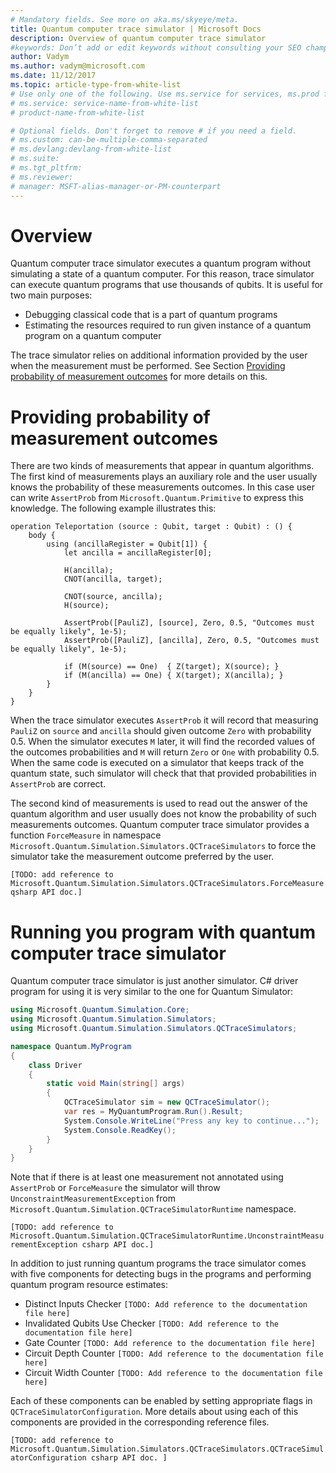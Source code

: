 ```yaml
---
# Mandatory fields. See more on aka.ms/skyeye/meta.
title: Quantum computer trace simulator | Microsoft Docs 
description: Overview of quantum computer trace simulator 
#keywords: Don’t add or edit keywords without consulting your SEO champ. 
author: Vadym 
ms.author: vadym@microsoft.com 
ms.date: 11/12/2017 
ms.topic: article-type-from-white-list 
# Use only one of the following. Use ms.service for services, ms.prod for on-prem. Remove the # before the relevant field. 
# ms.service: service-name-from-white-list
# product-name-from-white-list

# Optional fields. Don't forget to remove # if you need a field.
# ms.custom: can-be-multiple-comma-separated
# ms.devlang:devlang-from-white-list
# ms.suite: 
# ms.tgt_pltfrm:
# ms.reviewer:
# manager: MSFT-alias-manager-or-PM-counterpart
---
```


# Overview 

Quantum computer trace simulator executes a quantum program without simulating a
state of a quantum computer.  For this reason, trace simulator can execute
quantum programs that use thousands of qubits.  It is useful for two main
purposes: 

* Debugging classical code that is a part of quantum programs 
* Estimating the resources required to run given instance of a quantum program
  on a quantum computer

The trace simulator relies on additional information provided by the user when
the measurement must be performed. See Section [Providing probability of
measurement outcomes](#providing-probability-of-measurement-outcomes) for more
details on this. 

# Providing probability of measurement outcomes

There are two kinds of measurements that appear in quantum algorithms. The first
kind of measurements plays an auxiliary role and the user usually knows the
probability of these measurements outcomes. In this case user can write
`AssertProb` from `Microsoft.Quantum.Primitive` to express this knowledge. The
following example illustrates this: 

```qsharp
operation Teleportation (source : Qubit, target : Qubit) : () {
    body {
        using (ancillaRegister = Qubit[1]) {
            let ancilla = ancillaRegister[0];

            H(ancilla);
            CNOT(ancilla, target);

            CNOT(source, ancilla);
            H(source);

            AssertProb([PauliZ], [source], Zero, 0.5, "Outcomes must be equally likely", 1e-5);
            AssertProb([PauliZ], [ancilla], Zero, 0.5, "Outcomes must be equally likely", 1e-5);

            if (M(source) == One)  { Z(target); X(source); }
            if (M(ancilla) == One) { X(target); X(ancilla); }
        }
    }
}
```

When the trace simulator executes `AssertProb` it will record that measuring
`PauliZ` on `source` and `ancilla` should given outcome `Zero` with probability
0.5. When the simulator executes `M` later, it will find the recorded values of
the outcomes probabilities and `M` will return `Zero` or `One` with probability
0.5. When the same code is executed on a simulator that keeps track of the
quantum state, such simulator will check that that provided probabilities in
`AssertProb` are correct. 

The second kind of measurements is used to read out the answer of the quantum
algorithm and user usually does not know the probability of such measurements
outcomes. Quantum computer trace simulator provides a function `ForceMeasure` in
namespace `Microsoft.Quantum.Simulation.Simulators.QCTraceSimulators` to force
the simulator take the measurement outcome preferred by the user. 

`[TODO: add reference to
Microsoft.Quantum.Simulation.Simulators.QCTraceSimulators.ForceMeasure qsharp
API doc.]`

# Running you program with quantum computer trace simulator 

Quantum computer trace simulator is just another simulator. C# driver program
for using it is very similar to the one for Quantum Simulator: 

```csharp
using Microsoft.Quantum.Simulation.Core;
using Microsoft.Quantum.Simulation.Simulators;
using Microsoft.Quantum.Simulation.Simulators.QCTraceSimulators;

namespace Quantum.MyProgram
{
    class Driver
    {
        static void Main(string[] args)
        {
            QCTraceSimulator sim = new QCTraceSimulator();
            var res = MyQuantumProgram.Run().Result;
            System.Console.WriteLine("Press any key to continue...");
            System.Console.ReadKey();
        }
    }
}
```

Note that if there is at least one measurement not annotated using `AssertProb`
or `ForceMeasure` the simulator will throw `UnconstraintMeasurementException`
from `Microsoft.Quantum.Simulation.QCTraceSimulatorRuntime` namespace. 

`[TODO: add reference to
Microsoft.Quantum.Simulation.QCTraceSimulatorRuntime.UnconstraintMeasurementException
csharp API doc.]`

In addition to just running quantum programs the trace simulator comes with five
components for detecting bugs in the programs and performing quantum program
resource estimates: 

* Distinct Inputs Checker `[TODO: Add reference to the documentation file here]`
* Invalidated Qubits Use Checker `[TODO: Add reference to the documentation file
  here]`
* Gate Counter `[TODO: Add reference to the documentation file here]`
* Circuit Depth Counter `[TODO: Add reference to the documentation file here]`
* Circuit Width Counter `[TODO: Add reference to the documentation file here]`

Each of these components can be enabled by setting appropriate flags in
`QCTraceSimulatorConfiguration`. More details about using each of this
components are provided in the corresponding reference files.

`[TODO: add reference to
Microsoft.Quantum.Simulation.Simulators.QCTraceSimulators.QCTraceSimulatorConfiguration
csharp API doc. ]`

